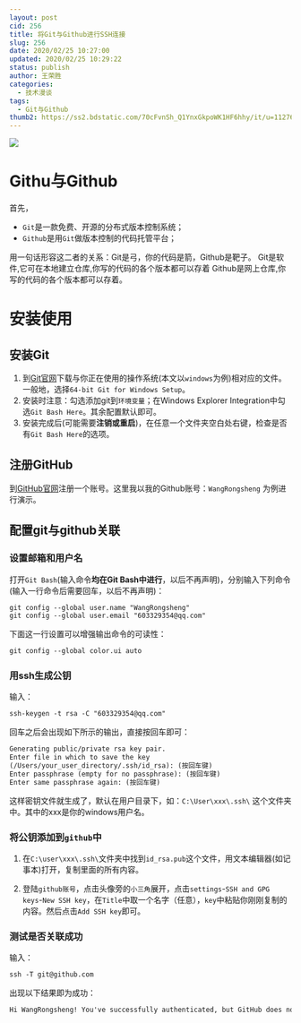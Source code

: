 ```yaml
---
layout: post
cid: 256
title: 将Git与Github进行SSH连接
slug: 256
date: 2020/02/25 10:27:00
updated: 2020/02/25 10:29:22
status: publish
author: 王荣胜
categories: 
  - 技术漫谈
tags: 
  - Git与Github
thumb2: https://ss2.bdstatic.com/70cFvnSh_Q1YnxGkpoWK1HF6hhy/it/u=112763915,265947675&fm=26&gp=0.jpg
---
```



<!--more-->
<img src="https://ss2.bdstatic.com/70cFvnSh_Q1YnxGkpoWK1HF6hhy/it/u=112763915,265947675&fm=26&gp=0.jpg">

# Githu与Github

首先，
- `Git`是一款免费、开源的分布式版本控制系统；
- `Github`是用`Git`做版本控制的代码托管平台；

用一句话形容这二者的关系：Git是弓，你的代码是箭，Github是靶子。 Git是软件,它可在本地建立仓库,你写的代码的各个版本都可以存着 Github是网上仓库,你写的代码的各个版本都可以存着。 

# 安装使用

## 安装Git

1. 到[Git官网](https://git-scm.com/downloads)下载与你正在使用的操作系统(本文以`windows`为例)相对应的文件。一般地，选择`64-bit Git for Windows Setup`。
2. 安装时注意：勾选添加git到`环境变量`；在Windows Explorer Integration中勾选`Git Bash Here`。其余配置默认即可。
3. 安装完成后(可能需要**注销或重启**)，在任意一个文件夹空白处右键，检查是否有`Git Bash Here`的选项。

## 注册GitHub

到[GitHub官网](https://sqdxwz.com)注册一个账号。这里我以我的Github账号：`WangRongsheng` 为例进行演示。

## 配置git与github关联

### 设置邮箱和用户名

打开`Git Bash`(输入命令**均在Git Bash中进行**，以后不再声明)，分别输入下列命令(输入一行命令后需要回车，以后不再声明)：

```html
git config --global user.name "WangRongsheng"
git config --global user.email "603329354@qq.com"
```

下面这一行设置可以增强输出命令的可读性：

```html
git config --global color.ui auto
```

### 用ssh生成公钥

输入：

```html
ssh-keygen -t rsa -C "603329354@qq.com"
```

回车之后会出现如下所示的输出，直接按回车即可：

```html
Generating public/private rsa key pair.
Enter file in which to save the key
(/Users/your_user_directory/.ssh/id_rsa): (按回车键)
Enter passphrase (empty for no passphrase): (按回车键)
Enter same passphrase again: (按回车键)
```

这样密钥文件就生成了，默认在用户目录下，如：`C:\User\xxx\.ssh\` 这个文件夹中。其中的xxx是你的windows用户名。

### 将公钥添加到`github`中

1. 在`C:\user\xxx\.ssh\`文件夹中找到`id_rsa.pub`这个文件，用文本编辑器(如记事本)打开，复制里面的所有内容。
   
2. 登陆`github账号`，点击头像旁的`小三角`展开，点击`settings`-`SSH and GPG keys`-`New SSH key`，在`Title`中取一个名字（任意），`key`中粘贴你刚刚复制的内容。然后点击`Add SSH key`即可。

### 测试是否关联成功

输入：

```html
ssh -T git@github.com
```

出现以下结果即为成功：

```html
Hi WangRongsheng! You've successfully authenticated, but GitHub does not provide shell access.
```